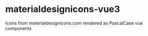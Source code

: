 # materialdesignicons-vue3
Icons from materialdesignicons.com rendered as PascalCase vue components

